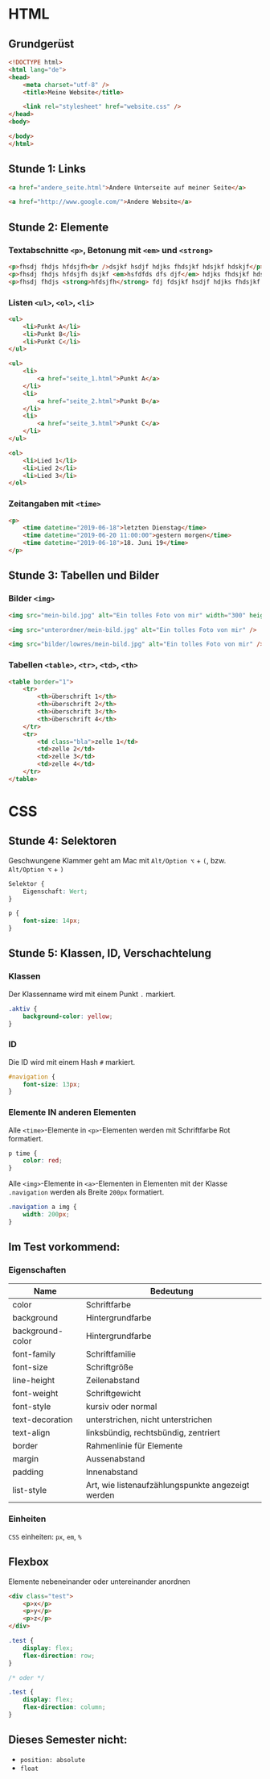 # HTML

## Grundgerüst

```html
<!DOCTYPE html>
<html lang="de">
<head>
	<meta charset="utf-8" />
	<title>Meine Website</title>

	<link rel="stylesheet" href="website.css" />
</head>
<body>

</body>
</html>
```

## Stunde 1: Links

```html
<a href="andere_seite.html">Andere Unterseite auf meiner Seite</a>

<a href="http://www.google.com/">Andere Website</a>
```

## Stunde 2: Elemente

### Textabschnitte `<p>`, Betonung mit `<em>` und `<strong>`
```html
<p>fhsdj fhdjs hfdsjfh<br />dsjkf hsdjf hdjks fhdsjkf hdsjkf hdskjf</p>
<p>fhsdj fhdjs hfdsjfh dsjkf <em>hsfdfds dfs djf</em> hdjks fhdsjkf hdsjkf hdskjf</p>
<p>fhsdj fhdjs <strong>hfdsjfh</strong> fdj fdsjkf hsdjf hdjks fhdsjkf hdsjkf hdskjf</p>
```

### Listen `<ul>`, `<ol>`, `<li>`
```html
<ul>
	<li>Punkt A</li>
	<li>Punkt B</li>
	<li>Punkt C</li>
</ul>

<ul>
	<li>
		<a href="seite_1.html">Punkt A</a>
	</li>
	<li>
		<a href="seite_2.html">Punkt B</a>
	</li>
	<li>
		<a href="seite_3.html">Punkt C</a>
	</li>
</ul>

<ol>
	<li>Lied 1</li>
	<li>Lied 2</li>
	<li>Lied 3</li>
</ol>
```

### Zeitangaben mit `<time>`

```html
<p>
	<time datetime="2019-06-18">letzten Dienstag</time>
	<time datetime="2019-06-20 11:00:00">gestern morgen</time>
	<time datetime="2019-06-18">18. Juni 19</time>
</p>
```

## Stunde 3: Tabellen und Bilder

### Bilder `<img>`

```html
<img src="mein-bild.jpg" alt="Ein tolles Foto von mir" width="300" height="480" />

<img src="unterordner/mein-bild.jpg" alt="Ein tolles Foto von mir" />

<img src="bilder/lowres/mein-bild.jpg" alt="Ein tolles Foto von mir" />
```

### Tabellen `<table>`, `<tr>`, `<td>`, `<th>`

```html
<table border="1">
	<tr>
		<th>überschrift 1</th>
		<th>überschrift 2</th>
		<th>überschrift 3</th>
		<th>überschrift 4</th>
	</tr>
	<tr>
		<td class="bla">zelle 1</td>
		<td>zelle 2</td>
		<td>zelle 3</td>
		<td>zelle 4</td>
	</tr>
</table>
```

# CSS

## Stunde 4: Selektoren

Geschwungene Klammer geht am Mac mit `Alt/Option ⌥` + `(`, bzw. `Alt/Option ⌥` + `)`

```css
Selektor {
	Eigenschaft: Wert;
}
```

```css
p {
	font-size: 14px;
}
```

## Stunde 5: Klassen, ID, Verschachtelung

### Klassen

Der Klassenname wird mit einem Punkt `.` markiert.

```css
.aktiv {
	background-color: yellow;
}
```

### ID

Die ID wird mit einem Hash `#` markiert.

```css
#navigation {
	font-size: 13px;
}
```

### Elemente IN anderen Elementen

Alle `<time>`-Elemente in `<p>`-Elementen werden mit Schriftfarbe Rot formatiert.

```css
p time {
	color: red;
}
```

Alle `<img>`-Elemente in `<a>`-Elementen in Elementen mit der Klasse `.navigation` werden als Breite `200px` formatiert.

```css
.navigation a img {
	width: 200px;
}
```

## Im Test vorkommend:

### Eigenschaften

| Name | Bedeutung |
| --- | --- |
| color | Schriftfarbe |
| background | Hintergrundfarbe |
| background-color | Hintergrundfarbe |
| font-family | Schriftfamilie |
| font-size | Schriftgröße |
| line-height | Zeilenabstand |
| font-weight | Schriftgewicht |
| font-style | kursiv oder normal |
| text-decoration | unterstrichen, nicht unterstrichen |
| text-align | linksbündig, rechtsbündig, zentriert |
| border | Rahmenlinie für Elemente |
| margin | Aussenabstand |
| padding | Innenabstand |
| list-style | Art, wie listenaufzählungspunkte angezeigt werden |

### Einheiten

`CSS` einheiten: `px`, `em`, `%`

## Flexbox

Elemente nebeneinander oder untereinander anordnen

```html
<div class="test">
	<p>x</p>
	<p>y</p>
	<p>z</p>
</div>
```

```css
.test {
	display: flex;
	flex-direction: row;
}

/* oder */

.test {
	display: flex;
	flex-direction: column;
}
```

## Dieses Semester nicht:

- `position: absolute`
- `float`
